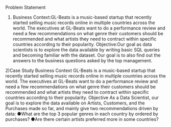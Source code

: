 Problem Statement 
1) Business Context:GL-Beats is a music-based startup that  recently started selling music records online in multiple countries across the world. The executives at GL-Beats want to do a performance review and need a few recommendations on what genre their customers should be recommended and what artists they need to contract within specific countries according to their popularity.
Objective:Our goal as data scientists is to explore the data available by writing basic SQL queries and becoming familiar with the dataset. Our goal is to also find out the answers to the business questions asked by the top management.

2)Case Study
Business Context
GL-Beats is a music-based startup that  recently started selling music records online in multiple countries across the world. The executives at GL-Beats want to do a performance review and need a few recommendations on what genre their customers should be recommended and what artists they need to contract within specific countries according to their popularity.
Objective
As a Data Scientist, our goal is to explore the data available on Artists, Customers, and the Purchases made so far, and mainly give two recommendations driven by data:
●What are the top 3 popular genres in each country by ordered by purchases?
●Are there certain artists preferred more in some countries? 

